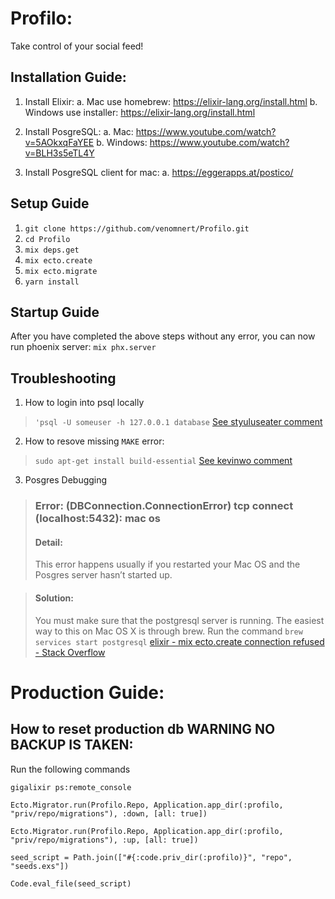 # Profilo:
Take control of your social feed!

## Installation Guide:
1. Install Elixir:
  a. Mac use homebrew: https://elixir-lang.org/install.html
  b. Windows use installer: https://elixir-lang.org/install.html
  
2. Install PosgreSQL:
  a. Mac: https://www.youtube.com/watch?v=5AOkxqFaYEE
  b. Windows: https://www.youtube.com/watch?v=BLH3s5eTL4Y
  
3. Install PosgreSQL client for mac:
  a. https://eggerapps.at/postico/

## Setup Guide
1. `git clone https://github.com/venomnert/Profilo.git`
2. `cd Profilo`
3. `mix deps.get`
4. `mix ecto.create`
5. `mix ecto.migrate`
6. `yarn install`

## Startup Guide
After you have completed the above steps without any error, you can now run phoenix server:
`mix phx.server`

## Troubleshooting
1. How to login into psql locally
> `'psql -U someuser -h 127.0.0.1 database`
[See styuluseater comment](https://stackoverflow.com/questions/18664074/getting-error-peer-authentication-failed-for-user-postgres-when-trying-to-ge)

2. How to resove missing `MAKE` error:
> `sudo apt-get install build-essential`
[See kevinwo comment](https://www.digitalocean.com/community/tutorials/how-to-automate-elixir-phoenix-deployment-with-distillery-and-edeliver-on-ubuntu-16-04)

3. Posgres Debugging
> ### Error: (DBConnection.ConnectionError) tcp connect (localhost:5432): mac os
> #### Detail: 
> This error happens usually if you restarted your Mac OS and the Posgres server hasn’t started up.

> #### Solution:
> You must make sure that the postgresql server is running. The easiest way to this on Mac OS X is through brew.
> Run the command `brew services start postgresql` 
> [elixir - mix ecto.create connection refused - Stack Overflow](https://stackoverflow.com/questions/44358515/mix-ecto-create-connection-refused#44358542)

# Production Guide:
## How to reset production db **WARNING NO BACKUP IS TAKEN**:
Run the following commands
```
gigalixir ps:remote_console

Ecto.Migrator.run(Profilo.Repo, Application.app_dir(:profilo, "priv/repo/migrations"), :down, [all: true])

Ecto.Migrator.run(Profilo.Repo, Application.app_dir(:profilo, "priv/repo/migrations"), :up, [all: true])

seed_script = Path.join(["#{:code.priv_dir(:profilo)}", "repo", "seeds.exs"])

Code.eval_file(seed_script)
```
